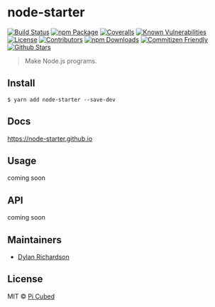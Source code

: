 # node-starter

[![Build Status][build-badge]][build]
[![npm Package][npm-version-badge]][npm]
[![Coveralls][coveralls-badge]][coveralls]
[![Known Vulnerabilities][synk-badge]][synk]
[![License][license-badge]][license]
[![Contributors][contributors-badge]][contributors]
[![npm Downloads][npm-downloads-badge]][npm]
[![Commitizen Friendly][commitizen-badge]][commitizen]
[![Github Stars][github-stars-badge]][github]

> Make Node.js programs.

[build-badge]: https://img.shields.io/travis/pi-cubed/node-starter/master.png?style=flat-square
[build]: https://travis-ci.org/pi-cubed/node-starter
[npm-version-badge]: https://img.shields.io/npm/v/node-starter.png?style=flat-square
[npm]: https://www.npmjs.org/package/node-starter
[coveralls-badge]: https://img.shields.io/coveralls/pi-cubed/node-starter/master.png?style=flat-square
[coveralls]: https://coveralls.io/github/pi-cubed/node-starter
[github-stars-badge]: https://img.shields.io/github/stars/pi-cubed/node-starter.svg?style=social&label=Stars
[github]: https://github.com/pi-cubed/node-starter
[contributors-badge]: https://img.shields.io/github/contributors/pi-cubed/node-starter.svg?style=flat-square
[contributors]: https://github.com/pi-cubed/node-starter/graphs/contributors
[license-badge]: https://img.shields.io/github/license/pi-cubed/node-starter.svg?style=flat-square
[license]: https://github.com/pi-cubed/node-starter/blob/master/LICENSE
[npm-downloads-badge]: https://img.shields.io/npm/dt/node-starter.svg?style=flat-square
[synk-badge]: https://snyk.io/test/github/pi-cubed/node-starter/badge.svg?style=flat-square
[synk]: https://snyk.io/test/github/pi-cubed/node-starter
[semantic-release-badge]: https://img.shields.io/badge/%20%20%F0%9F%93%A6%F0%9F%9A%80-semantic--release-e10079.svg?style=flat-square
[semantic-release]: https://github.com/semantic-release/semantic-release
[commitizen-badge]: https://img.shields.io/badge/commitizen-friendly-brightgreen.svg?style=flat-square
[commitizen]: http://commitizen.github.io/cz-cli/
[bithound-badge]: https://www.bithound.io/github/pi-cubed/node-starter/badges/score.svg?style=flat-square
[bithound]: https://www.bithound.io/github/pi-cubed/node-starter

## Install

```
$ yarn add node-starter --save-dev
```

## Docs

https://node-starter.github.io

## Usage

coming soon

## API

coming soon

## Maintainers

- [Dylan Richardson](https://github.com/drich14)

## License

MIT © [Pi Cubed](https://pi-cubed.github.io)
